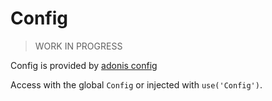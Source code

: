 # Config
> WORK IN PROGRESS

Config is provided by [adonis config](http://adonisjs.com/docs/4.1/configuration-and-env)

Access with the global `Config` or injected with `use('Config')`.
